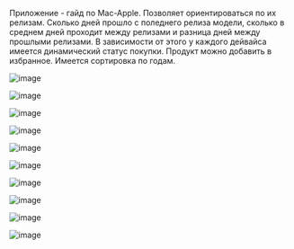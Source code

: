 Приложение - гайд по Mac-Apple. Позволяет ориентироваться по их релизам. Сколько дней прошло с поледнего релиза модели, сколько в среднем дней проходит между релизами и разница дней между прошлыми релизами. В зависимости от этого у каждого дейвайса имеется динамический статус покупки. 
Продукт можно добавить в избранное.
Имеется сортировка по годам.

![image](https://user-images.githubusercontent.com/67408020/112721301-4b322100-8eea-11eb-8557-ba230ee31ff2.png)


![image](https://user-images.githubusercontent.com/67408020/112721544-897c1000-8eeb-11eb-85d6-5944c89bb510.png)



![image](https://user-images.githubusercontent.com/67408020/112721556-9a2c8600-8eeb-11eb-9d5c-b0c27eb896ab.png)


![image](https://user-images.githubusercontent.com/67408020/112721562-a31d5780-8eeb-11eb-98ba-c3ae97ff9afe.png)


![image](https://user-images.githubusercontent.com/67408020/112721567-ab759280-8eeb-11eb-8cb1-43df93e5899d.png)


![image](https://user-images.githubusercontent.com/67408020/112721576-b6c8be00-8eeb-11eb-838c-961d7d3dde6b.png)

![image](https://user-images.githubusercontent.com/67408020/112721699-8fbebc00-8eec-11eb-9adc-e7041d5cd1bc.png)



![image](https://user-images.githubusercontent.com/67408020/112721594-d19b3280-8eeb-11eb-9de2-ad3996135047.png)

![image](https://user-images.githubusercontent.com/67408020/112721845-4327b080-8eed-11eb-9f5f-1214f285e480.png)

![image](https://user-images.githubusercontent.com/67408020/112721871-68b4ba00-8eed-11eb-9391-c33fc5c82d03.png)

